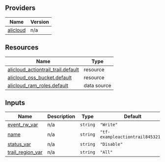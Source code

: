 <!-- BEGIN_TF_DOCS -->
## Providers

| Name | Version |
|------|---------|
| <a name="provider_alicloud"></a> [alicloud](#provider\_alicloud) | n/a |

## Resources

| Name | Type |
|------|------|
| [alicloud_actiontrail_trail.default](https://registry.terraform.io/providers/hashicorp/alicloud/latest/docs/resources/actiontrail_trail) | resource |
| [alicloud_oss_bucket.default](https://registry.terraform.io/providers/hashicorp/alicloud/latest/docs/resources/oss_bucket) | resource |
| [alicloud_ram_roles.default](https://registry.terraform.io/providers/hashicorp/alicloud/latest/docs/data-sources/ram_roles) | data source |

## Inputs

| Name | Description | Type | Default | Required |
|------|-------------|------|---------|:--------:|
| <a name="input_event_rw_var"></a> [event\_rw\_var](#input\_event\_rw\_var) | n/a | `string` | `"Write"` | no |
| <a name="input_name"></a> [name](#input\_name) | n/a | `string` | `"tf-exampleactiontrail8453216"` | no |
| <a name="input_status_var"></a> [status\_var](#input\_status\_var) | n/a | `string` | `"Disable"` | no |
| <a name="input_trail_region_var"></a> [trail\_region\_var](#input\_trail\_region\_var) | n/a | `string` | `"All"` | no |
<!-- END_TF_DOCS -->    